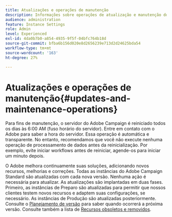 ```yaml
---
title: Atualizações e operações de manutenção
description: Informações sobre operações de atualização e manutenção do servidor do Adobe Campaign.
audience: administration
feature: Instance Settings
role: Admin
level: Experienced
exl-id: 4da0b7b0-a854-4935-9f5f-04bfc764b18d
source-git-commit: bfba6b156d020e8d2656239e713d2d24625bda54
workflow-type: tm+mt
source-wordcount: '163'
ht-degree: 27%

---
```


# Atualizações e operações de manutenção{#updates-and-maintenance-operations}

Para fins de manutenção, o servidor do Adobe Campaign é reiniciado todos os dias às 6:00 AM (fuso horário do servidor). Entre em contato com o Adobe para saber a hora do servidor. Essa operação é automática e transparente. No entanto, recomendamos que você não execute nenhuma operação de processamento de dados antes da reinicialização. Por exemplo, evite iniciar workflows antes de reiniciar, agende-os para iniciar um minuto depois.

O Adobe melhora continuamente suas soluções, adicionando novos recursos, melhorias e correções. Todas as instâncias do Adobe Campaign Standard são atualizadas com cada nova versão. Nenhuma ação é necessária para atualizar. As atualizações são implantadas em duas fases. Primeiro, as instâncias de Preparo são atualizadas para permitir que nossos clientes testem novos recursos e adaptem suas configurações, se necessário. As instâncias de Produção são atualizadas posteriormente. Consulte o [Planejamento de versão](https://helpx.adobe.com/br/campaign/kb/acs-release-planning.html) para saber quando ocorrerá a próxima versão. Consulte também a lista de [Recursos obsoletos e removidos](../../rn/using/deprecated-features.md).
